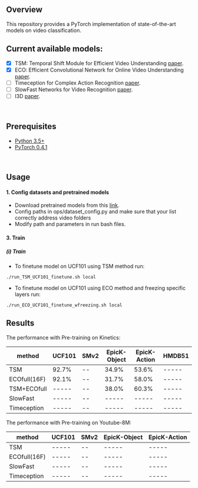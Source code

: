 
## Overview
This repository provides a PyTorch implementation of state-of-the-art models on video classification.



## Current available models:
* [x] TSM: Temporal Shift Module for Efficient Video Understanding [paper](https://arxiv.org/abs/1811.08383).
* [x] ECO: Efficient Convolutional Network for Online Video Understanding [paper](https://arxiv.org/abs/1804.09066).
* [ ] Timeception for Complex Action Recognition [paper](https://arxiv.org/pdf/1812.01289.pdf).
* [ ] SlowFast Networks for Video Recognition [paper](https://arxiv.org/abs/1812.03982).
* [ ] I3D [paper](https://arxiv.org/abs/1705.07750).

&nbsp;
&nbsp;

## Prerequisites
* [Python 3.5+](https://www.continuum.io/downloads)
* [PyTorch 0.4.1](http://pytorch.org/)

&nbsp;

## Usage

#### 1. Config datasets and pretrained models 
* Download pretrained models from this [link](https://drive.google.com/open?id=1bNUOYQhb4RF0TDKUNGCS3akypYtK92Ao). 
* Config paths in ops/dataset_config.py and make sure that your list correctly address video folders
* Modify path and parameters in run bash files.

#### 3. Train 
##### (i) Train
- To finetune model on UCF101 using TSM method run:
```
./run_TSM_UCF101_finetune.sh local

```
- To finetune model on UCF101 using ECO method and freezing specific layers run:
```
./run_ECO_UCF101_finetune_wfreezing.sh local

```


## Results
The performance with Pre-training on Kinetics:

| method      | UCF101   |     SMv2     | EpicK-Object  | EpicK-Action  |    HMDB51     |
| ----------  | -------  | ------------ | ------------- | ------------- | ------------- |
| TSM         |   92.7%  |     --       |    34.9%      |   53.6%       |   -----       |
| ECOfull(16F)|   92.1%  |     --       |    31.7%      |   58.0%       |   -----       |
| TSM+ECOfull |   -----  |     --       |    38.0%      |   60.3%       |   -----       |
| SlowFast    |   -----  |     --       |    -----      |   -----       |   -----       |
| Timeception |   -----  |     --       |    -----      |   -----       |   -----       |



The performance with Pre-training on Youtube-8M:

| method      | UCF101   |     SMv2     | EpicK-Object  | EpicK-Action  |
| ----------  | -------  | ------------ | ------------- | ------------- |
| TSM         |   -----  |     --       |    -----      |   -----       |
| ECOfull(16F)|   -----  |     --       |    -----      |   -----       |
| SlowFast    |   -----  |     --       |    -----      |   -----       |
| Timeception |   -----  |     --       |    -----      |   -----       |



